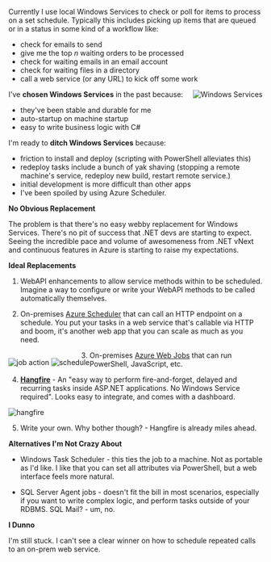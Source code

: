 <!--{Title:"Replacing Windows Services with....? I Want Azure Scheduler For On-Premises.",Intro:"There isn't a clear path leading developers away from Windows Services ",PublishedOn:"06-March-2015 10:56"}-->



Currently I use local Windows Services to check or poll for items to process on a set schedule. Typically this includes picking up items that are queued or in a status in some kind of a workflow like:

- check for emails to send
- give me the top *n* waiting orders to be processed
- check for waiting emails in an email account
- check for waiting files in a directory
- call a web service (or any URL) to kick off some work

<img alt="Windows Services" src="http://i.imgur.com/N7BYdJy.png" style="float:right;" />

I've **chosen Windows Services** in the past because:

- they've been stable and durable for me
- auto-startup on machine startup
- easy to write business logic with C#

I'm ready to **ditch Windows Services** because: 

- friction to install and deploy (scripting with PowerShell alleviates this)
- redeploy tasks include a bunch of yak shaving (stopping a remote machine's service, redeploy new build, restart remote service.)  
- initial development is more difficult than other apps
- I've been spoiled by using Azure Scheduler.

**No Obvious Replacement**

The problem is that there's no easy webby replacement for Windows Services. There's no pit of success that .NET devs are starting to expect. Seeing the incredible pace and volume of awesomeness from .NET vNext and continuous features in Azure is starting to raise my expectations.

<style type="text/css">
  .imgs{float:left;  display: inline-block;}
  .imgs img {vertical-align: top}    
</style>

**Ideal Replacements**

1. WebAPI enhancements to allow service methods within to be scheduled. Imagine a way to configure or write your WebAPI methods to be called automatically themselves.

2. On-premises [Azure Scheduler](http://azure.microsoft.com/en-us/documentation/services/scheduler/) that can call an HTTP endpoint on a schedule. You put your tasks in a web service that's callable via HTTP and boom, it's another web app that you can scale as much as you need.

<div class="imgs">

![job action](http://i.imgur.com/XY52bZJ.png)
![schedule](http://i.imgur.com/Ig94OJ3.png)
</div>

<div style="clear:all;"></div><p></p>

3. On-premises [Azure Web Jobs](http://azure.microsoft.com/en-us/documentation/articles/web-sites-create-web-jobs/) that can run PowerShell, JavaScript, etc.

4. [**Hangfire**](http://hangfire.io/) - An "easy way to perform fire-and-forget, delayed and recurring tasks inside ASP.NET applications. No Windows Service required". Looks easy to integrate, and comes with a dashboard.

![hangfire](http://i.imgur.com/rYgNNIY.png) 

5. Write your own. Why bother though? - Hangfire is already miles ahead.

**Alternatives I'm Not Crazy About**

- Windows Task Scheduler - this ties the job to a machine. Not as portable as I'd like. I like that you can set all attributes via PowerShell, but a web interface feels more natural. 
 
- SQL Server Agent jobs - doesn't fit the bill in most scenarios, especially if you want to write complex logic, and perform tasks outside of your RDBMS. SQL Mail? - um, no.

**I Dunno**

I'm still stuck. I can't see a clear winner on how to schedule repeated calls to an on-prem web service. 